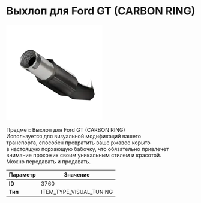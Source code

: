 # Выхлоп для Ford GT (CARBON RING)

![Item Image](../img/3760.webp?raw=true)

Предмет: Выхлоп для Ford GT (CARBON RING)<br>Используется для визуальной модификаций вашего<br>транспорта, способен превратить ваше ржавое корыто<br>в настоящую порхающую бабочку, что обязательно привлечет<br>внимание прохожих своим уникальным стилем и красотой.<br>Можно передавать и продавать.


| Параметр | Значение |
|----------|----------|
| **ID** | 3760 |
| **Тип** | ITEM_TYPE_VISUAL_TUNING |

